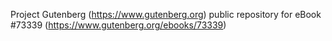 Project Gutenberg (https://www.gutenberg.org) public repository for eBook #73339 (https://www.gutenberg.org/ebooks/73339)

